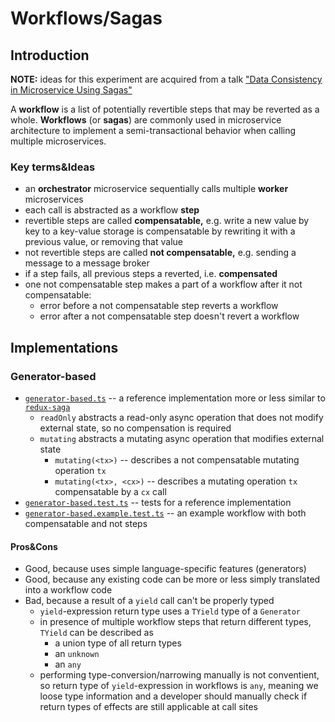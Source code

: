 # Workflows/Sagas

## Introduction

**NOTE:** ideas for this experiment are acquired from a talk ["Data Consistency in Microservice Using Sagas"](https://www.youtube.com/watch?v=txlSrGVCK18)

A **workflow** is a list of potentially revertible steps that may be reverted as a whole. **Workflows** (or **sagas**) are commonly used in microservice architecture to implement a semi-transactional behavior when calling multiple microservices.

### Key terms&Ideas

- an **orchestrator** microservice sequentially calls multiple **worker** microservices
- each call is abstracted as a workflow **step**
- revertible steps are called **compensatable,** e.g. write a new value by key to a key-value storage is compensatable by rewriting it with a previous value, or removing that value
- not revertible steps are called **not compensatable,** e.g. sending a message to a message broker
- if a step fails, all previous steps a reverted, i.e. **compensated**
- one not compensatable step makes a part of a workflow after it not compensatable:
  - error before a not compensatable step reverts a workflow
  - error after a not compensatable step doesn't revert a workflow

## Implementations

### Generator-based

- [`generator-based.ts`](./generator-based.ts) -- a reference implementation more or less similar to [`redux-saga`](https://github.com/redux-saga/redux-saga)
  - `readOnly` abstracts a read-only async operation that does not modify external state, so no compensation is required
  - `mutating` abstracts a mutating async operation that modifies external state
    - `mutating(<tx>)` -- describes a not compensatable mutating operation `tx`
    - `mutating(<tx>, <cx>)` -- describes a mutating operation `tx` compensatable by a `cx` call
- [`generator-based.test.ts`](./generator-based.test.ts) -- tests for a reference implementation
- [`generator-based.example.test.ts`](./generator-based.example.test.ts) -- an example workflow with both compensatable and not steps

#### Pros&Cons

- Good, because uses simple language-specific features (generators)
- Good, because any existing code can be more or less simply translated into a workflow code
- Bad, because a result of a `yield` call can't be properly typed
  - `yield`-expression return type uses a `TYield` type of a `Generator`
  - in presence of multiple workflow steps that return different types, `TYield` can be described as
    - a union type of all return types
    - an `unknown`
    - an `any`
  - performing type-conversion/narrowing manually is not conventient, so return type of `yield`-expression in workflows is `any`, meaning we loose type information and a developer should manually check if return types of effects are still applicable at call sites
